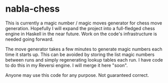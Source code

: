 nabla-chess
===========

This is currently a magic number / magic moves generator for chess move generation. Hopefully I will expand the project into a full-fledged chess engine in Haskell in the near future. Work on the code's infrastructure is needed going forward.

The move generator takes a few minutes to generate magic numbers each time it starts up. This can be avoided by storing the list magic numbers between runs and simply regenerating lookup tables each run. I have code to do this in my Reversi engine. I will merge it here "soon".

Anyone may use this code for any purpose. Not guaranteed correct.
